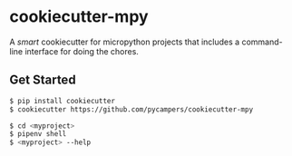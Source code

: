 # cookiecutter-mpy

A *smart* cookiecutter for micropython projects that
includes a command-line interface for doing the chores.

## Get Started

```bash
$ pip install cookiecutter
$ cookiecutter https://github.com/pycampers/cookiecutter-mpy

$ cd <myproject>
$ pipenv shell
$ <myproject> --help
```
